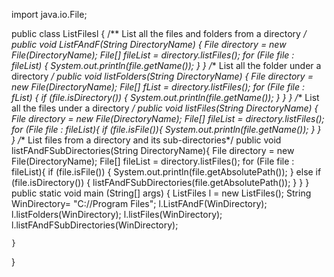 
import java.io.File;

public class ListFilesl 
{
    /** List all the files and folders from a directory */
    public void ListFAndF(String DirectoryName)
    {
        File directory = new File(DirectoryName);
        File[] fileList = directory.listFiles();
        for (File file : fileList)
        {
            System.out.println(file.getName());
        }
    }
    /** List all the folder under a directory */
    public void listFolders(String DirectoryName)
    {
        File directory = new File(DirectoryName);
        File[] fList = directory.listFiles();
        for (File file : fList)
        {
            if (file.isDirectory())
            {
                System.out.println(file.getName());
            }
        }
    }
    /** List all the files under a directory */
    public void listFiles(String DirectoryName)
    {
        File directory = new File(DirectoryName);
        File[] fileList = directory.listFiles();
        for (File file : fileList){
            if (file.isFile()){
                System.out.println(file.getName());
            }
        }
    }
    /** List files from a directory and its sub-directories*/
    public void listFAndFSubDirectories(String DirectoryName){
        File directory = new File(DirectoryName);
        File[] fileList = directory.listFiles();
        for (File file : fileList){
            if (file.isFile())
            {
                System.out.println(file.getAbsolutePath());
            } 
            else if (file.isDirectory())
            {
            	listFAndFSubDirectories(file.getAbsolutePath());
            }
        }
    }
    public static void main (String[] args)
    {
        ListFiles l = new ListFiles();
        String WinDirectory= "C://Program Files";
        l.ListFAndF(WinDirectory);
        l.listFolders(WinDirectory);
        l.listFiles(WinDirectory);
        l.listFAndFSubDirectories(WinDirectory);
        
    }
}

